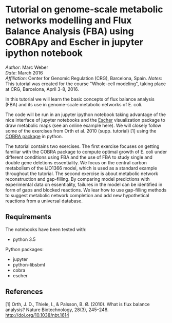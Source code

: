 # Tutorial on genome-scale metabolic networks modelling and Flux Balance Analysis (FBA) using COBRApy and Escher in jupyter ipython notebook

_Author_: Marc Weber  
_Date_: March 2016  
_Affiliation_: Center for Genomic Regulation (CRG), Barcelona, Spain.
_Notes_: This tutorial was created for the course "Whole-cell modeling", taking place at CRG, Barcelona, April 3-8, 2016.

In this tutorial we will learn the basic concepts of flux balance analysis (FBA) and its use in genome-scale metabolic networks of E. coli.

The code will be run in an jupyter ipython notebook taking advantage of the nice interface of jupyter notebooks and the [Escher](https://escher.github.io/) visualization package to draw metabolic maps (see an online example here). We will closely follow some of the exercises from Orth et al. 2010 (supp. tutorial) [1] using the [COBRA package](https://github.com/opencobra/cobrapy) in python.

The tutorial contains two exercises. The first exercise focuses on getting familiar with the COBRA package to compute optimal growth of E. coli under different conditions using FBA and the use of FBA to study single and double gene deletions essentiality. We focus on the central carbon metabolism of the iJO1366 model, which is used as a standard example throughout the tutorial. The second exercise is about metabolic network reconstruction and gap-filling. By comparing model predictions with experimental data on essentiality, failures in the model can be identified in form of gaps and blocked reactions. We lear how to use gap-filling methods to suggest metabolic network completion and add new hypothetical reactions from a universal database.

## Requirements

The notebooks have been tested with:

+ python 3.5

Python packages:

+ jupyter
+ python-libsbml
+ cobra
+ escher

## References

[1] Orth, J. D., Thiele, I., & Palsson, B. Ø. (2010). What is flux balance analysis? Nature Biotechnology, 28(3), 245–248. http://doi.org/10.1038/nbt.1614

